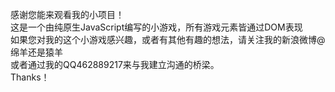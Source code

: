 感谢您能来观看我的小项目！<br />
这是一个由纯原生JavaScript编写的小游戏，所有游戏元素皆通过DOM表现<br />
如果您对我的这个小游戏感兴趣，或者有其他有趣的想法，请关注我的新浪微博@绵羊还是猿羊<br />
或者通过我的QQ462889217来与我建立沟通的桥梁。<br />
Thanks！
